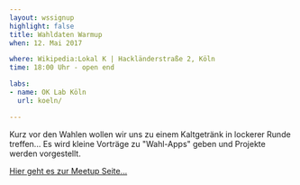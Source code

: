 ```yaml
---
layout: wssignup
highlight: false
title: Wahldaten Warmup
when: 12. Mai 2017

where: Wikipedia:Lokal K | Hackländerstraße 2, Köln
time: 18:00 Uhr - open end

labs:
- name: OK Lab Köln
  url: koeln/

---
```


Kurz vor den Wahlen wollen wir uns zu einem Kaltgetränk in lockerer Runde treffen...
Es wird kleine Vorträge zu "Wahl-Apps" geben und Projekte werden vorgestellt.

<a href="https://www.meetup.com/de-DE/OKLab-Koln-Meetup/events/237754377/">Hier geht es zur Meetup Seite...</a>